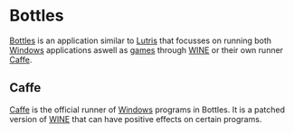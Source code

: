 # Bottles

[Bottles](https://usebottles.com/) is an application similar to
[Lutris](/wiki/game/lutris.md) that focusses on running both
[Windows](/wiki/windows.md) applications aswell as [games](/wiki/game.md) through
[WINE](/wiki/linux/wine.md) or their own runner [Caffe](#caffe).

## Caffe

[Caffe](https://docs.usebottles.com/components/runners) is the official runner
of [Windows](/wiki/windows.md) programs in Bottles.
It is a patched version of [WINE](/wiki/linux/wine.md) that can have positive
effects on certain programs.
